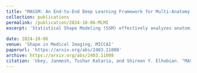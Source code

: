 ```yaml
---
title: "MASSM: An End-to-End Deep Learning Framework for Multi-Anatomy Statistical Shape Modeling Directly From Images"
collection: publications
permalink: /publication/2024-10-06-MLMI
excerpt: 'Statistical Shape Modeling (SSM) effectively analyzes anatomical variations within populations but is limited by the need for manual localization and segmentation, which relies on scarce medical expertise. Recent advances in deep learning have provided a promising approach that automatically generates statistical representations (as point distribution models or PDMs) from unsegmented images. Once trained, these deep learning-based models eliminate the need for manual segmentation for new subjects. Most deep learning methods still require manual pre-alignment of image volumes and bounding box specification around the target anatomy, leading to a partially manual inference process. Recent approaches facilitate anatomy localization but only estimate population-level statistical representations and cannot directly delineate anatomy in images. Additionally, they are limited to modeling a single anatomy. We introduce MASSM, a novel end-to-end deep learning framework that simultaneously localizes multiple anatomies, estimates population-level statistical representations, and delineates shape representations directly in image space. Our results show that MASSM, which delineates anatomy in image space and handles multiple anatomies through a multitask network, provides superior shape information compared to segmentation networks for medical imaging tasks. Estimating Statistical Shape Models (SSM) is a stronger task than segmentation, as it encodes a more robust statistical prior for the objects to be detected and delineated. MASSM allows for more accurate and comprehensive shape representations, surpassing the capabilities of traditional pixel-wise segmentation.'
 
date: 2024-10-06
venue: 'Shape in Medical Imaging, MICCAI'
paperurl: 'https://arxiv.org/abs/2403.11008'
archive: https://arxiv.org/abs/2403.11008
citation: 'Ukey, Janmesh, Tushar Kataria, and Shireen Y. Elhabian. "MASSM: An End-to-End Deep Learning Framework for Multi-Anatomy Statistical Shape Modeling Directly From Images." arXiv preprint arXiv:2403.11008 (2024).'
---
```

